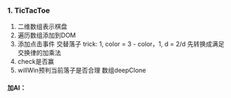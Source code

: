 ### 1. TicTacToe
1. 二维数组表示棋盘
2. 遍历数组添加到DOM
3. 添加点击事件
  交替落子
  trick: 1, color = 3 - color，1, d = 2/d 先转换成满足交换律的加乘法
4. check是否赢
5. willWin预判当前落子是否合理
  数组deepClone

#### 加AI：
